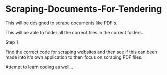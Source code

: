 # Scraping-Documents-For-Tendering
This will be designed to scrape documents like PDF's.

This will be able to folder all the correct files in the correct folders.

Step 1

Find the correct code for scraping websites and then see if this can been made into it's own application to then focus on scraping PDF files.


Attempt to learn coding as well...